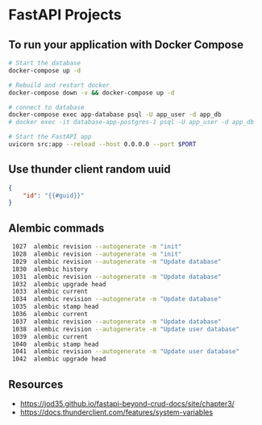 # FastAPI Projects

## To run your application with Docker Compose
```bash
# Start the database
docker-compose up -d

# Rebuild and restart docker
docker-compose down -v && docker-compose up -d

# connect to database
docker-compose exec app-database psql -U app_user -d app_db
# docker exec -it database-app-postgres-1 psql -U app_user -d app_db

# Start the FastAPI app
uvicorn src:app --reload --host 0.0.0.0 --port $PORT
```

## Use thunder client random uuid
```json
{
    "id": "{{#guid}}"
}
```

## Alembic commads
```bash
 1027  alembic revision --autogenerate -m "init"
 1028  alembic revision --autogenerate -m "init"
 1029  alembic revision --autogenerate -m "Update database"
 1030  alembic history
 1031  alembic revision --autogenerate -m "Update database"
 1032  alembic upgrade head
 1033  alembic current
 1034  alembic revision --autogenerate -m "Update database"
 1035  alembic stamp head
 1036  alembic current
 1037  alembic revision --autogenerate -m "Update database"
 1038  alembic revision --autogenerate -m "Update user database"
 1039  alembic current
 1040  alembic stamp head
 1041  alembic revision --autogenerate -m "Update user database"
 1042  alembic upgrade head
```

## Resources
- https://jod35.github.io/fastapi-beyond-crud-docs/site/chapter3/
- https://docs.thunderclient.com/features/system-variables
